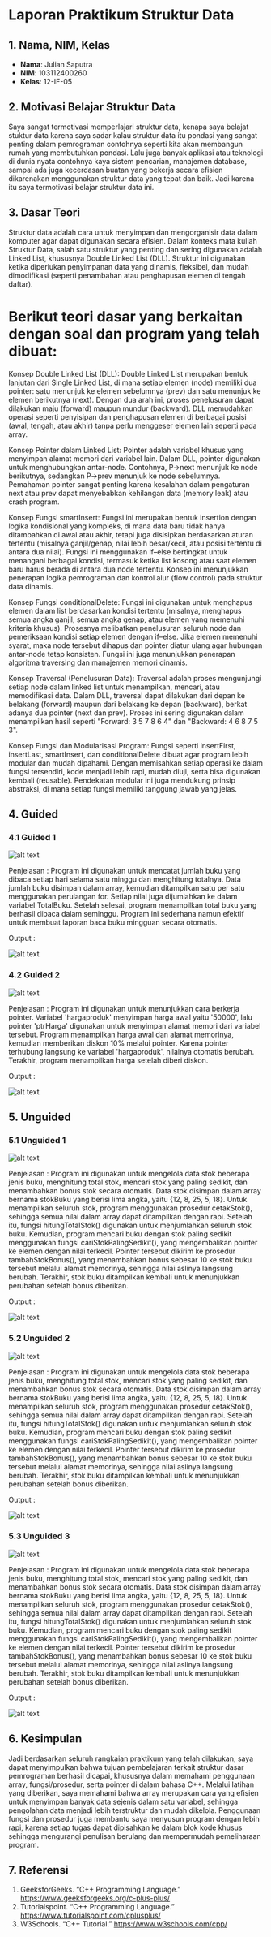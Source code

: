 # Laporan Praktikum Struktur Data

## 1. Nama, NIM, Kelas
- **Nama**: Julian Saputra
- **NIM**: 103112400260
- **Kelas**: 12-IF-05

## 2. Motivasi Belajar Struktur Data
Saya sangat termotivasi memperlajari struktur data, kenapa saya belajat stuktur data karena saya sadar kalau struktur data itu pondasi yang sangat penting dalam pemrograman contohnya seperti kita akan membangun rumah yang membutuhkan pondasi. Lalu juga banyak aplikasi atau teknologi di dunia nyata contohnya kaya sistem pencarian, manajemen database, sampai ada juga kecerdasan buatan yang bekerja secara efisien dikarenakan menggunakan struktur data yang tepat dan baik. Jadi karena itu saya termotivasi belajar struktur data ini.

## 3. Dasar Teori
Struktur data adalah cara untuk menyimpan dan mengorganisir data dalam komputer agar dapat digunakan secara efisien. Dalam konteks mata kuliah Struktur Data, salah satu struktur yang penting dan sering digunakan adalah Linked List, khususnya Double Linked List (DLL). Struktur ini digunakan ketika diperlukan penyimpanan data yang dinamis, fleksibel, dan mudah dimodifikasi (seperti penambahan atau penghapusan elemen di tengah daftar).

# Berikut teori dasar yang berkaitan dengan soal dan program yang telah dibuat:

Konsep Double Linked List (DLL):
Double Linked List merupakan bentuk lanjutan dari Single Linked List, di mana setiap elemen (node) memiliki dua pointer: satu menunjuk ke elemen sebelumnya (prev) dan satu menunjuk ke elemen berikutnya (next). Dengan dua arah ini, proses penelusuran dapat dilakukan maju (forward) maupun mundur (backward). DLL memudahkan operasi seperti penyisipan dan penghapusan elemen di berbagai posisi (awal, tengah, atau akhir) tanpa perlu menggeser elemen lain seperti pada array.

Konsep Pointer dalam Linked List:
Pointer adalah variabel khusus yang menyimpan alamat memori dari variabel lain. Dalam DLL, pointer digunakan untuk menghubungkan antar-node. Contohnya, P->next menunjuk ke node berikutnya, sedangkan P->prev menunjuk ke node sebelumnya. Pemahaman pointer sangat penting karena kesalahan dalam pengaturan next atau prev dapat menyebabkan kehilangan data (memory leak) atau crash program.

Konsep Fungsi smartInsert:
Fungsi ini merupakan bentuk insertion dengan logika kondisional yang kompleks, di mana data baru tidak hanya ditambahkan di awal atau akhir, tetapi juga disisipkan berdasarkan aturan tertentu (misalnya ganjil/genap, nilai lebih besar/kecil, atau posisi tertentu di antara dua nilai). Fungsi ini menggunakan if–else bertingkat untuk menangani berbagai kondisi, termasuk ketika list kosong atau saat elemen baru harus berada di antara dua node tertentu. Konsep ini menunjukkan penerapan logika pemrograman dan kontrol alur (flow control) pada struktur data dinamis.

Konsep Fungsi conditionalDelete:
Fungsi ini digunakan untuk menghapus elemen dalam list berdasarkan kondisi tertentu (misalnya, menghapus semua angka ganjil, semua angka genap, atau elemen yang memenuhi kriteria khusus). Prosesnya melibatkan penelusuran seluruh node dan pemeriksaan kondisi setiap elemen dengan if–else. Jika elemen memenuhi syarat, maka node tersebut dihapus dan pointer diatur ulang agar hubungan antar-node tetap konsisten. Fungsi ini juga menunjukkan penerapan algoritma traversing dan manajemen memori dinamis.

Konsep Traversal (Penelusuran Data):
Traversal adalah proses mengunjungi setiap node dalam linked list untuk menampilkan, mencari, atau memodifikasi data. Dalam DLL, traversal dapat dilakukan dari depan ke belakang (forward) maupun dari belakang ke depan (backward), berkat adanya dua pointer (next dan prev). Proses ini sering digunakan dalam menampilkan hasil seperti "Forward: 3 5 7 8 6 4" dan "Backward: 4 6 8 7 5 3".

Konsep Fungsi dan Modularisasi Program:
Fungsi seperti insertFirst, insertLast, smartInsert, dan conditionalDelete dibuat agar program lebih modular dan mudah dipahami. Dengan memisahkan setiap operasi ke dalam fungsi tersendiri, kode menjadi lebih rapi, mudah diuji, serta bisa digunakan kembali (reusable). Pendekatan modular ini juga mendukung prinsip abstraksi, di mana setiap fungsi memiliki tanggung jawab yang jelas.

## 4. Guided
### 4.1 Guided 1
![alt text](ss/guided1.png)

Penjelasan :
Program ini digunakan untuk mencatat jumlah buku yang dibaca setiap hari selama satu minggu dan menghitung totalnya. Data jumlah buku disimpan dalam array, kemudian ditampilkan satu per satu menggunakan perulangan for. Setiap nilai juga dijumlahkan ke dalam variabel TotalBuku. Setelah selesai, program menampilkan total buku yang berhasil dibaca dalam seminggu. Program ini sederhana namun efektif untuk membuat laporan baca buku mingguan secara otomatis.

Output :

![alt text](ss/outputG1.png)

### 4.2 Guided 2
![alt text](ss/guided2.png)

Penjelasan : Program ini digunakan untuk menunjukkan cara berkerja pointer. Variabel 'hargaproduk' menyimpan harga awal yaitu '50000', lalu pointer 'ptrHarga' digunakan untuk menyimpan alamat memori dari variabel tersebut. Program menampilkan harga awal dan alamat memorinya, kemudian memberikan diskon 10% melalui pointer. Karena pointer terhubung langsung ke variabel 'hargaproduk', nilainya otomatis berubah. Terakhir, program menampilkan harga setelah diberi diskon.

Output : 

![alt text](ss/ouputG2.png)

## 5. Unguided
### 5.1 Unguided 1
![alt text](ss/Unguided1.png)

Penjelasan : Program ini digunakan untuk mengelola data stok beberapa jenis buku, menghitung total stok, mencari stok yang paling sedikit, dan menambahkan bonus stok secara otomatis. Data stok disimpan dalam array bernama stokBuku yang berisi lima angka, yaitu {12, 8, 25, 5, 18}. Untuk menampilkan seluruh stok, program menggunakan prosedur cetakStok(), sehingga semua nilai dalam array dapat ditampilkan dengan rapi. Setelah itu, fungsi hitungTotalStok() digunakan untuk menjumlahkan seluruh stok buku. Kemudian, program mencari buku dengan stok paling sedikit menggunakan fungsi cariStokPalingSedikit(), yang mengembalikan pointer ke elemen dengan nilai terkecil. Pointer tersebut dikirim ke prosedur tambahStokBonus(), yang menambahkan bonus sebesar 10 ke stok buku tersebut melalui alamat memorinya, sehingga nilai aslinya langsung berubah. Terakhir, stok buku ditampilkan kembali untuk menunjukkan perubahan setelah bonus diberikan.

Output : 

![alt text](ss/outputU1.png)

### 5.2 Unguided 2
![alt text](ss/Unguided2.png)

Penjelasan : Program ini digunakan untuk mengelola data stok beberapa jenis buku, menghitung total stok, mencari stok yang paling sedikit, dan menambahkan bonus stok secara otomatis. Data stok disimpan dalam array bernama stokBuku yang berisi lima angka, yaitu {12, 8, 25, 5, 18}. Untuk menampilkan seluruh stok, program menggunakan prosedur cetakStok(), sehingga semua nilai dalam array dapat ditampilkan dengan rapi. Setelah itu, fungsi hitungTotalStok() digunakan untuk menjumlahkan seluruh stok buku. Kemudian, program mencari buku dengan stok paling sedikit menggunakan fungsi cariStokPalingSedikit(), yang mengembalikan pointer ke elemen dengan nilai terkecil. Pointer tersebut dikirim ke prosedur tambahStokBonus(), yang menambahkan bonus sebesar 10 ke stok buku tersebut melalui alamat memorinya, sehingga nilai aslinya langsung berubah. Terakhir, stok buku ditampilkan kembali untuk menunjukkan perubahan setelah bonus diberikan.

Output : 

![alt text](ss/outputU1.png)


### 5.3 Unguided 3
![alt text](ss/Unguided3.png)

Penjelasan : Program ini digunakan untuk mengelola data stok beberapa jenis buku, menghitung total stok, mencari stok yang paling sedikit, dan menambahkan bonus stok secara otomatis. Data stok disimpan dalam array bernama stokBuku yang berisi lima angka, yaitu {12, 8, 25, 5, 18}. Untuk menampilkan seluruh stok, program menggunakan prosedur cetakStok(), sehingga semua nilai dalam array dapat ditampilkan dengan rapi. Setelah itu, fungsi hitungTotalStok() digunakan untuk menjumlahkan seluruh stok buku. Kemudian, program mencari buku dengan stok paling sedikit menggunakan fungsi cariStokPalingSedikit(), yang mengembalikan pointer ke elemen dengan nilai terkecil. Pointer tersebut dikirim ke prosedur tambahStokBonus(), yang menambahkan bonus sebesar 10 ke stok buku tersebut melalui alamat memorinya, sehingga nilai aslinya langsung berubah. Terakhir, stok buku ditampilkan kembali untuk menunjukkan perubahan setelah bonus diberikan.

Output : 

![alt text](ss/outputU1.png)

## 6. Kesimpulan
Jadi berdasarkan seluruh rangkaian praktikum yang telah dilakukan, saya dapat menyimpulkan bahwa tujuan pembelajaran terkait struktur dasar pemrograman berhasil dicapai, khususnya dalam memahami penggunaan array, fungsi/prosedur, serta pointer di dalam bahasa C++. Melalui latihan yang diberikan, saya memahami bahwa array merupakan cara yang efisien untuk menyimpan banyak data sejenis dalam satu variabel, sehingga pengolahan data menjadi lebih terstruktur dan mudah dikelola. Penggunaan fungsi dan prosedur juga membantu saya menyusun program dengan lebih rapi, karena setiap tugas dapat dipisahkan ke dalam blok kode khusus sehingga mengurangi penulisan berulang dan mempermudah pemeliharaan program.

## 7. Referensi
1. GeeksforGeeks. “C++ Programming Language.” https://www.geeksforgeeks.org/c-plus-plus/
2. Tutorialspoint. “C++ Programming Language.” https://www.tutorialspoint.com/cplusplus/
3. W3Schools. “C++ Tutorial.” https://www.w3schools.com/cpp/
